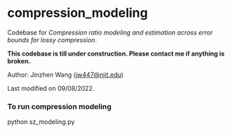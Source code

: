 # compression\_modeling

Codebase for *Compression ratio modeling and estimation across error bounds for lossy compression*.

**This codebase is till under construction. Please contact me if anything is broken.**

Author: Jinzhen Wang (jw447@njit.edu)

Last modified on 09/08/2022.


### To run compression modeling

python sz_modeling.py
